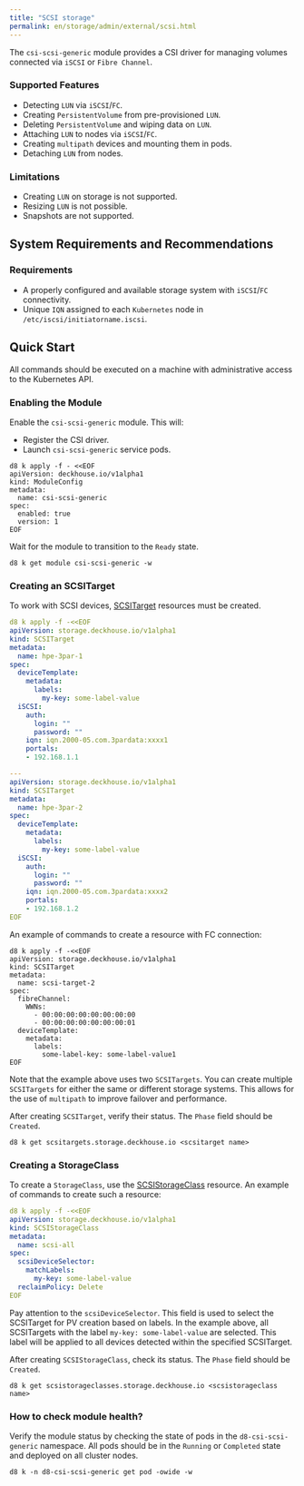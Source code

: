 ```yaml
---
title: "SCSI storage"
permalink: en/storage/admin/external/scsi.html
---
```


The `csi-scsi-generic` module provides a CSI driver for managing volumes connected via `iSCSI` or `Fibre Channel`.

### Supported Features

- Detecting `LUN` via `iSCSI`/`FC`.
- Creating `PersistentVolume` from pre-provisioned `LUN`.
- Deleting `PersistentVolume` and wiping data on `LUN`.
- Attaching `LUN` to nodes via `iSCSI`/`FC`.
- Creating `multipath` devices and mounting them in pods.
- Detaching `LUN` from nodes.

### Limitations

- Creating `LUN` on storage is not supported.
- Resizing `LUN` is not possible.
- Snapshots are not supported.

## System Requirements and Recommendations

### Requirements

- A properly configured and available storage system with `iSCSI`/`FC` connectivity.
- Unique `IQN` assigned to each `Kubernetes` node in `/etc/iscsi/initiatorname.iscsi`.

## Quick Start

All commands should be executed on a machine with administrative access to the Kubernetes API.

### Enabling the Module

Enable the `csi-scsi-generic` module. This will:
- Register the CSI driver.
- Launch `csi-scsi-generic` service pods.

```shell
d8 k apply -f - <<EOF
apiVersion: deckhouse.io/v1alpha1
kind: ModuleConfig
metadata:
  name: csi-scsi-generic
spec:
  enabled: true
  version: 1
EOF
```

Wait for the module to transition to the `Ready` state.

```shell
d8 k get module csi-scsi-generic -w
```

### Creating an SCSITarget

To work with SCSI devices, [SCSITarget](../../../reference/cr/scsitarget) resources must be created.

```yaml
d8 k apply -f -<<EOF
apiVersion: storage.deckhouse.io/v1alpha1
kind: SCSITarget
metadata:
  name: hpe-3par-1
spec:
  deviceTemplate:
    metadata:
      labels:
        my-key: some-label-value
  iSCSI:
    auth:
      login: ""
      password: ""
    iqn: iqn.2000-05.com.3pardata:xxxx1
    portals:
    - 192.168.1.1

---
apiVersion: storage.deckhouse.io/v1alpha1
kind: SCSITarget
metadata:
  name: hpe-3par-2
spec:
  deviceTemplate:
    metadata:
      labels:
        my-key: some-label-value
  iSCSI:
    auth:
      login: ""
      password: ""
    iqn: iqn.2000-05.com.3pardata:xxxx2
    portals:
    - 192.168.1.2
EOF

```

An example of commands to create a resource with FC connection:

```shell
d8 k apply -f -<<EOF
apiVersion: storage.deckhouse.io/v1alpha1
kind: SCSITarget
metadata:
  name: scsi-target-2
spec:
  fibreChannel:
    WWNs:
      - 00:00:00:00:00:00:00:00
      - 00:00:00:00:00:00:00:01
  deviceTemplate:
    metadata:
      labels:
        some-label-key: some-label-value1
EOF
```

Note that the example above uses two `SCSITargets`. You can create multiple `SCSITargets` for either the same or different storage systems. This allows for the use of `multipath` to improve failover and performance.

After creating `SCSITarget`, verify their status. The `Phase` field should be `Created`.

```shell
d8 k get scsitargets.storage.deckhouse.io <scsitarget name>
```

### Creating a StorageClass

To create a `StorageClass`, use the [SCSIStorageClass](../../../reference/cr/scsistorageclass) resource. An example of commands to create such a resource:

```yaml
d8 k apply -f -<<EOF
apiVersion: storage.deckhouse.io/v1alpha1
kind: SCSIStorageClass
metadata:
  name: scsi-all
spec:
  scsiDeviceSelector:
    matchLabels:
      my-key: some-label-value
  reclaimPolicy: Delete
EOF
```

Pay attention to the `scsiDeviceSelector`. This field is used to select the SCSITarget for PV creation based on labels. In the example above, all SCSITargets with the label `my-key: some-label-value` are selected. This label will be applied to all devices detected within the specified SCSITarget.

After creating `SCSIStorageClass`, check its status. The `Phase` field should be `Created`.

```shell
d8 k get scsistorageclasses.storage.deckhouse.io <scsistorageclass name>
```

### How to check module health?

Verify the module status by checking the state of pods in the `d8-csi-scsi-generic` namespace. All pods should be in the `Running` or `Completed` state and deployed on all cluster nodes.

```shell
d8 k -n d8-csi-scsi-generic get pod -owide -w
```
